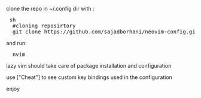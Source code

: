 clone the repo in ~/.config dir with :
<pre> sh 
  #cloning reposirtory 
  git clone https://github.com/sajadborhani/neovim-config.git
</pre>
and run:
<pre>
  nvim
</pre>

lazy vim should take care of package installation and configuration

use ["Cheat"] to see custom key bindings used in the configuration

enjoy
